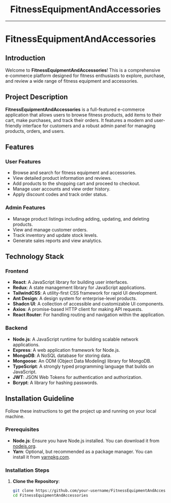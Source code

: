 <div align="center">
  <h1>FitnessEquipmentAndAccessories</h1>
</div>

---

# FitnessEquipmentAndAccessories

## Introduction

Welcome to **FitnessEquipmentAndAccessories**! This is a comprehensive e-commerce platform designed for fitness enthusiasts to explore, purchase, and review a wide range of fitness equipment and accessories.

## Project Description

**FitnessEquipmentAndAccessories** is a full-featured e-commerce application that allows users to browse fitness products, add items to their cart, make purchases, and track their orders. It features a modern and user-friendly interface for customers and a robust admin panel for managing products, orders, and users.

## Features

### User Features

- Browse and search for fitness equipment and accessories.
- View detailed product information and reviews.
- Add products to the shopping cart and proceed to checkout.
- Manage user accounts and view order history.
- Apply discount codes and track order status.

### Admin Features

- Manage product listings including adding, updating, and deleting products.
- View and manage customer orders.
- Track inventory and update stock levels.
- Generate sales reports and view analytics.

## Technology Stack

### Frontend

- **React**: A JavaScript library for building user interfaces.
- **Redux**: A state management library for JavaScript applications.
- **TailwindCSS**: A utility-first CSS framework for rapid UI development.
- **Ant Design**: A design system for enterprise-level products.
- **Shadcn UI**: A collection of accessible and customizable UI components.
- **Axios**: A promise-based HTTP client for making API requests.
- **React Router**: For handling routing and navigation within the application.

### Backend

- **Node.js**: A JavaScript runtime for building scalable network applications.
- **Express**: A web application framework for Node.js.
- **MongoDB**: A NoSQL database for storing data.
- **Mongoose**: An ODM (Object Data Modeling) library for MongoDB.
- **TypeScript**: A strongly typed programming language that builds on JavaScript.
- **JWT**: JSON Web Tokens for authentication and authorization.
- **Bcrypt**: A library for hashing passwords.

## Installation Guideline

Follow these instructions to get the project up and running on your local machine.

### Prerequisites

- **Node.js**: Ensure you have Node.js installed. You can download it from [nodejs.org](https://nodejs.org/).
- **Yarn**: Optional, but recommended as a package manager. You can install it from [yarnpkg.com](https://yarnpkg.com/).

### Installation Steps

1. **Clone the Repository**:

   ```bash
   git clone https://github.com/your-username/FitnessEquipmentAndAccessories.git
   cd FitnessEquipmentAndAccessories
   ```
